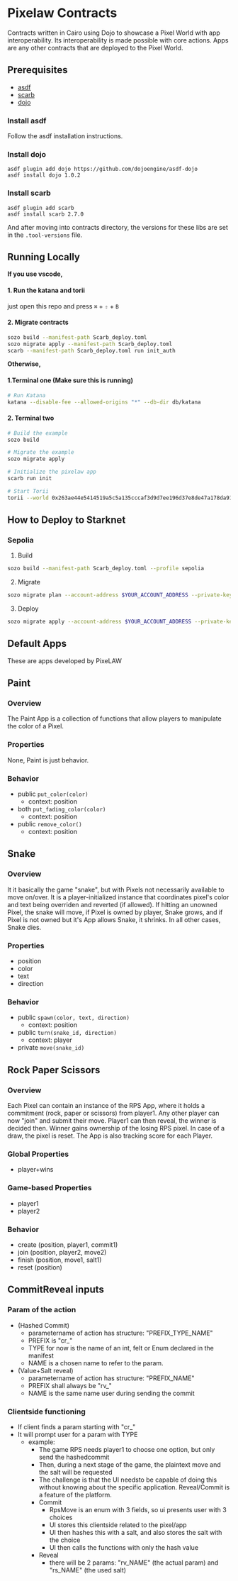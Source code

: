 # Pixelaw Contracts

Contracts written in Cairo using Dojo to showcase a Pixel World with app interoperability. Its interoperability is made possible with core actions. Apps are any other contracts that are deployed to the Pixel World.

## Prerequisites

- [asdf](https://asdf-vm.com/)
- [scarb](https://docs.swmansion.com/scarb/)
- [dojo](https://github.com/dojoengine/dojo)

### Install asdf

Follow the asdf installation instructions.

### Install dojo

```
asdf plugin add dojo https://github.com/dojoengine/asdf-dojo
asdf install dojo 1.0.2
```

### Install scarb

```
asdf plugin add scarb
asdf install scarb 2.7.0
```

And after moving into contracts directory, the versions for these libs are set in the `.tool-versions` file.

## Running Locally

**If you use vscode,**

#### 1. Run the katana and torii
just open this repo and press `⌘` + `⇧` + `B`

#### 2. Migrate contracts

```bash
sozo build --manifest-path Scarb_deploy.toml
sozo migrate apply --manifest-path Scarb_deploy.toml
scarb --manifest-path Scarb_deploy.toml run init_auth
```

**Otherwise,**

#### 1.Terminal one (Make sure this is running)

```bash
# Run Katana
katana --disable-fee --allowed-origins "*" --db-dir db/katana
```

#### 2. Terminal two

```bash
# Build the example
sozo build

# Migrate the example
sozo migrate apply

# Initialize the pixelaw app
scarb run init

# Start Torii
torii --world 0x263ae44e5414519a5c5a135cccaf3d9d7ee196d37e8de47a178da91f3de9b34 --allowed-origins "*" --database db/torii
```

## How to Deploy to Starknet

### Sepolia

1. Build

```zsh
sozo build --manifest-path Scarb_deploy.toml --profile sepolia
```

2. Migrate

```zsh
sozo migrate plan --account-address $YOUR_ACCOUNT_ADDRESS --private-key $YOUR_PRIVATE_KEY --profile sepolia --manifest-path Scarb_deploy.toml
```

3. Deploy

```zsh
sozo migrate apply --account-address $YOUR_ACCOUNT_ADDRESS --private-key $YOUR_PRIVATE_KEY --profile sepolia --manifest-path Scarb_deploy.toml
```

## Default Apps

These are apps developed by PixeLAW

## Paint

### Overview

The Paint App is a collection of functions that allow players to manipulate the color of a Pixel.

### Properties

None, Paint is just behavior.

### Behavior

- public `put_color(color)`
  - context: position
- both `put_fading_color(color)`
  - context: position
- public `remove_color()`
  - context: position

## Snake

### Overview

It it basically the game "snake", but with Pixels not necessarily available to move on/over. It is a player-initialized instance that coordinates pixel's color and text being overriden and reverted (if allowed).
If hitting an unowned Pixel, the snake will move, if Pixel is owned by player, Snake grows, and if Pixel is not owned but it's App allows Snake, it shrinks. In all other cases, Snake dies.

### Properties

- position
- color
- text
- direction

### Behavior

- public `spawn(color, text, direction)`
  - context: position
- public `turn(snake_id, direction)`
  - context: player
- private `move(snake_id)`

## Rock Paper Scissors

### Overview

Each Pixel can contain an instance of the RPS App, where it holds a commitment (rock, paper or scissors) from player1. Any other player can now "join" and submit their move. Player1 can then reveal, the winner is decided then. Winner gains ownership of the losing RPS pixel. In case of a draw, the pixel is reset.
The App is also tracking score for each Player.

### Global Properties

- player+wins

### Game-based Properties

- player1
- player2

### Behavior

- create (position, player1, commit1)
- join (position, player2, move2)
- finish (position, move1, salt1)
- reset (position)

## CommitReveal inputs

### Param of the action

- (Hashed Commit)
  - parametername of action has structure: "PREFIX_TYPE_NAME"
  - PREFIX is "cr\_"
  - TYPE for now is the name of an int, felt or Enum declared in the manifest
  - NAME is a chosen name to refer to the param.
- (Value+Salt reveal)
  - parametername of action has structure: "PREFIX_NAME"
  - PREFIX shall always be "rv\_"
  - NAME is the same name user during sending the commit

### Clientside functioning

- If client finds a param starting with "cr\_"
- It will prompt user for a param with TYPE
  - example:
    - The game RPS needs player1 to choose one option, but only send the hashedcommit
    - Then, during a next stage of the game, the plaintext move and the salt will be requested
    - The challenge is that the UI needsto be capable of doing this without knowing about the specific application. Reveal/Commit is a feature of the platform.
    - Commit
      - RpsMove is an enum with 3 fields, so ui presents user with 3 choices
      - UI stores this clientside related to the pixel/app
      - UI then hashes this with a salt, and also stores the salt with the choice
      - UI then calls the functions with only the hash value
    - Reveal
      - there will be 2 params: "rv_NAME" (the actual param) and "rs_NAME" (the used salt)


